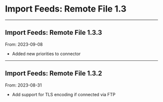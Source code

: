 # Import Feeds: Remote File 1.3


---

## Import Feeds: Remote File 1.3.3
From: 2023-09-08

* Added new priorities to connector

---

## Import Feeds: Remote File 1.3.2
From: 2023-08-31

* Add support for TLS encoding if connected via FTP
